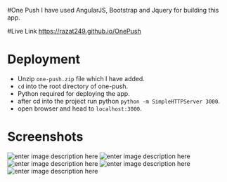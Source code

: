 #One Push
I have used AngularJS, Bootstrap and Jquery for building this app.

#Live Link
https://razat249.github.io/OnePush

# Deployment
- Unzip `one-push.zip` file which I have added.
- `cd` into the root directory of one-push.
- Python required for deploying the app.
- after cd into the project run python `python -m SimpleHTTPServer 3000`.
- open browser and head to `localhost:3000`.

# Screenshots
![enter image description here][1]
![enter image description here][2]
![enter image description here][3]
![enter image description here][4]
![enter image description here][5]


  [1]: https://d320jcjashajb2.cloudfront.net/media/uploads/a67e8b3.png
  [2]: https://d320jcjashajb2.cloudfront.net/media/uploads/bcd268d.png
  [3]: https://d320jcjashajb2.cloudfront.net/media/uploads/2b3dc4d.png
  [4]: https://d320jcjashajb2.cloudfront.net/media/uploads/b647153.png
  [5]: https://d320jcjashajb2.cloudfront.net/media/uploads/be7ed1f.png